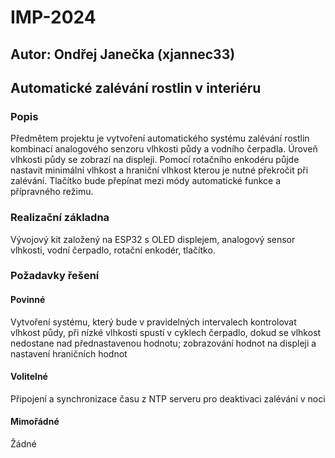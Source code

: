 # IMP-2024

## Autor: Ondřej Janečka (xjannec33)

## Automatické zalévání rostlin v interiéru

### Popis

Předmětem projektu je vytvoření automatického systému zalévání rostlin kombinací analogového senzoru vlhkosti půdy a vodního čerpadla. Úroveň vlhkosti půdy se zobrazí na displeji. Pomocí rotačního enkodéru půjde nastavit minimální vlhkost a hraniční vlhkost kterou je nutné překročit při zalévání. Tlačítko bude přepínat mezi módy automatické funkce a přípravného režimu.

### Realizační základna

Vývojový kit založený na ESP32 s OLED displejem, analogový sensor vlhkosti, vodní čerpadlo, rotační enkodér, tlačítko.

### Požadavky řešení

#### Povinné

Vytvoření systému, který bude v pravidelných intervalech kontrolovat vlhkost půdy, při nízké vlhkosti spustí v cyklech čerpadlo, dokud se vlhkost nedostane nad přednastavenou hodnotu; zobrazování hodnot na displeji a nastavení hraničních hodnot

#### Volitelné

Připojení a synchronizace času z NTP serveru pro deaktivaci zalévání v noci
  
#### Mimořádné

Žádné